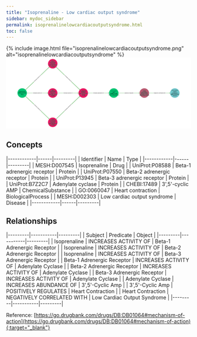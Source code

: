 ```yaml
---
title: "Isoprenaline - Low cardiac output syndrome"
sidebar: mydoc_sidebar
permalink: isoprenalinelowcardiacoutputsyndrome.html
toc: false 
---
```


{% include image.html file="isoprenalinelowcardiacoutputsyndrome.png" alt="isoprenalinelowcardiacoutputsyndrome" %}![Path Visualization](/images/isoprenalinelowcardiacoutputsyndrome.png)

## Concepts

|------------|------|---------|
| Identifier | Name | Type    |
|------------|------|---------|
| MESH:D007545 | Isoprenaline | Drug |
| UniProt:P08588 | Beta-1 adrenergic receptor | Protein |
| UniProt:P07550 | Beta-2 adrenergic receptor | Protein |
| UniProt:P13945 | Beta-3 adrenergic receptor | Protein |
| UniProt:B7Z2C7 | Adenylate cyclase | Protein |
| CHEBI:17489 | 3',5'-cyclic AMP | ChemicalSubstance |
| GO:0060047 | Heart contraction | BiologicalProcess |
| MESH:D002303 | Low cardiac output syndrome | Disease |
|------------|------|---------|

## Relationships

|---------|-----------|---------|
| Subject | Predicate | Object  |
|---------|-----------|---------|
| Isoprenaline | INCREASES ACTIVITY OF | Beta-1 Adrenergic Receptor |
| Isoprenaline | INCREASES ACTIVITY OF | Beta-2 Adrenergic Receptor |
| Isoprenaline | INCREASES ACTIVITY OF | Beta-3 Adrenergic Receptor |
| Beta-1 Adrenergic Receptor | INCREASES ACTIVITY OF | Adenylate Cyclase |
| Beta-2 Adrenergic Receptor | INCREASES ACTIVITY OF | Adenylate Cyclase |
| Beta-3 Adrenergic Receptor | INCREASES ACTIVITY OF | Adenylate Cyclase |
| Adenylate Cyclase | INCREASES ABUNDANCE OF | 3',5'-Cyclic Amp |
| 3',5'-Cyclic Amp | POSITIVELY REGULATES | Heart Contraction |
| Heart Contraction | NEGATIVELY CORRELATED WITH | Low Cardiac Output Syndrome |
|---------|-----------|---------|

Reference: [https://go.drugbank.com/drugs/DB:DB01064#mechanism-of-action](https://go.drugbank.com/drugs/DB:DB01064#mechanism-of-action){:target="_blank"}
